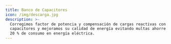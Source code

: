 ```yaml
---
title: Banco de Capacitores
icon: /img/descarga.jpg
description: >-
  Corregimos factor de potencia y compensación de cargas reactivas con bancos de
  capacitores y mejoramos su calidad de energía evitando multas ahorre hasta un
  20 % de consumo en energía eléctrica.
---
```


